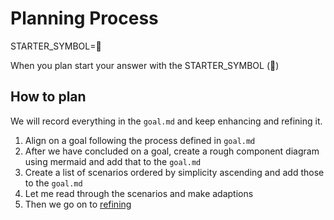 # Planning Process

STARTER_SYMBOL=📝

When you plan start your answer with the STARTER_SYMBOL (📝)

## How to plan

We will record everything in the `goal.md` and keep enhancing and refining it.

1. Align on a goal following the process defined in `goal.md`
1. After we have concluded on a goal, create a rough component diagram using mermaid and add that to the `goal.md`
1. Create a list of scenarios ordered by simplicity ascending and add those to the `goal.md`
1. Let me read through the scenarios and make adaptions
1. Then we go on to [refining](./refine-scenarios.md)